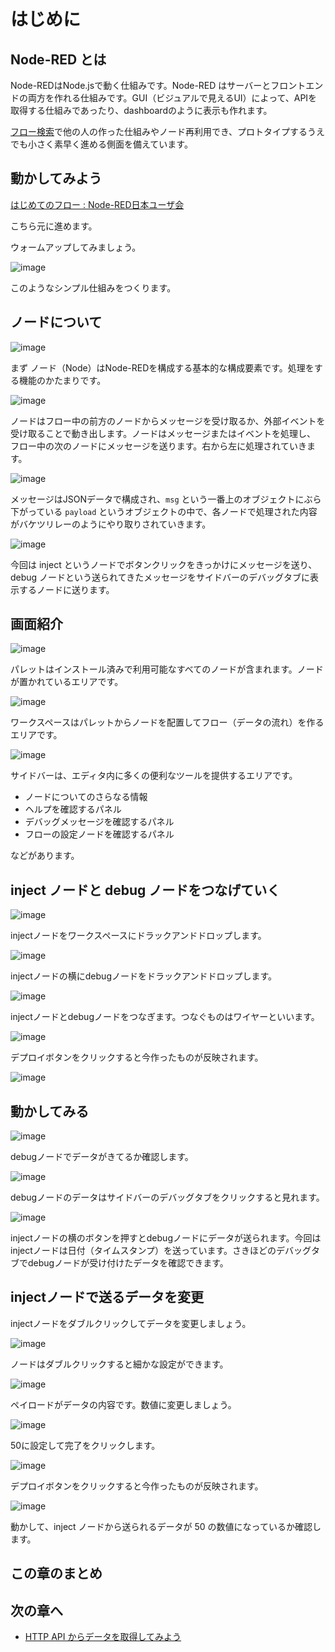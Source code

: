 # はじめに

## Node-RED とは

Node-REDはNode.jsで動く仕組みです。Node-RED はサーバーとフロントエンドの両方を作れる仕組みです。GUI（ビジュアルで見えるUI）によって、APIを取得する仕組みであったり、dashboardのように表示も作れます。

[フロー検索](https://flows.nodered.org/)で他の人の作った仕組みやノード再利用でき、プロトタイプするうえでも小さく素早く進める側面を備えています。

## 動かしてみよう

[はじめてのフロー : Node\-RED日本ユーザ会](https://nodered.jp/docs/tutorials/first-flow)

こちら元に進めます。

ウォームアップしてみましょう。

![image](https://i.gyazo.com/b94d2d8a7a58febf76226db658c7d5dc.png)

このようなシンプル仕組みをつくります。

## ノードについて

![image](https://i.gyazo.com/4209abfa226dca0d1a4c1d3421768bbe.png)

まず ノード（Node）はNode-REDを構成する基本的な構成要素です。処理をする機能のかたまりです。

![image](https://i.gyazo.com/ac72b467278872701170501f629731ef.png)

ノードはフロー中の前方のノードからメッセージを受け取るか、外部イベントを受け取ることで動き出します。ノードはメッセージまたはイベントを処理し、 フロー中の次のノードにメッセージを送ります。右から左に処理されていきます。

![image](https://i.gyazo.com/b2e38a11e61da1ad55ff387493b71891.png)

メッセージはJSONデータで構成され、`msg` という一番上のオブジェクトにぶら下がっている `payload` というオブジェクトの中で、各ノードで処理された内容がバケツリレーのようにやり取りされていきます。

![image](https://i.gyazo.com/20007903edfd97e9aabddeedd5d6d8d5.png)

今回は inject というノードでボタンクリックをきっかけにメッセージを送り、 debug ノードという送られてきたメッセージをサイドバーのデバッグタブに表示するノードに送ります。

## 画面紹介

![image](https://i.gyazo.com/4e4f325615d23c2a56929fc767ce4327.png)

パレットはインストール済みで利用可能なすべてのノードが含まれます。ノードが置かれているエリアです。

![image](https://i.gyazo.com/47f080539655f431df2bc6afbf2eb845.png)

ワークスペースはパレットからノードを配置してフロー（データの流れ）を作るエリアです。

![image](https://i.gyazo.com/2b44b8d4535ed54a2ce46629fec8f96f.png)

サイドバーは、エディタ内に多くの便利なツールを提供するエリアです。

* ノードについてのさらなる情報
* ヘルプを確認するパネル
* デバッグメッセージを確認するパネル
* フローの設定ノードを確認するパネル

などがあります。

## inject ノードと debug ノードをつなげていく

![image](https://i.gyazo.com/69d9424ea7db4779794c1d39e1d0a44f.png)

injectノードをワークスペースにドラックアンドドロップします。

![image](https://i.gyazo.com/4ab5cd15ee540f8b2181cafc29cf9377.png)

injectノードの横にdebugノードをドラックアンドドロップします。

![image](https://i.gyazo.com/b8eb34fb3296018ddae614e01bd47a50.png)

injectノードとdebugノードをつなぎます。つなぐものはワイヤーといいます。

![image](https://i.gyazo.com/58de57346d51b7620c32562f9c8690bf.png)

デプロイボタンをクリックすると今作ったものが反映されます。

![image](https://i.gyazo.com/6d69e6990487e06533edba753d67904e.png)

## 動かしてみる

![image](https://i.gyazo.com/486f98add3229d4cc880359bf1b3b643.png)

debugノードでデータがきてるか確認します。

![image](https://i.gyazo.com/6efbc1b0671669a3e5201e23e7298216.png)

debugノードのデータはサイドバーのデバッグタブをクリックすると見れます。

![image](https://i.gyazo.com/f99e3989db06dd84900022d8be76cb75.png)

injectノードの横のボタンを押すとdebugノードにデータが送られます。今回はinjectノードは日付（タイムスタンプ）を送っています。さきほどのデバッグタブでdebugノードが受け付けたデータを確認できます。

## injectノードで送るデータを変更

injectノードをダブルクリックしてデータを変更しましょう。

![image](https://i.gyazo.com/05dc870ae85c44d1be74d97b1a474b41.png)

ノードはダブルクリックすると細かな設定ができます。

![image](https://i.gyazo.com/6416484adf11e2410f0e5e1042da7f53.png)

ペイロードがデータの内容です。数値に変更しましょう。

![image](https://i.gyazo.com/290cce9c52a9736289eb3317a8f18f36.png)

50に設定して完了をクリックします。

![image](https://i.gyazo.com/6d69e6990487e06533edba753d67904e.png)

デプロイボタンをクリックすると今作ったものが反映されます。

![image](https://i.gyazo.com/5ce3b9ec73285db932270eabfab4ac63.png)

動かして、inject ノードから送られるデータが 50 の数値になっているか確認します。

## この章のまとめ

## 次の章へ

* [HTTP API からデータを取得してみよう](01_http_request.md)